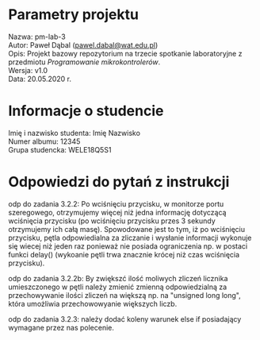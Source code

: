 # Parametry projektu

Nazwa: pm-lab-3  
Autor: Paweł Dąbal (pawel.dabal@wat.edu.pl)  
Opis: Projekt bazowy repozytorium na trzecie spotkanie laboratoryjne z przedmiotu _Programowanie mikrokontrolerów_.  
Wersja: v1.0  
Data: 20.05.2020 r.

# Informacje o studencie

Imię i nazwisko studenta: Imię Nazwisko  
Numer albumu: 12345  
Grupa studencka: WELE18Q5S1

# Odpowiedzi do pytań z instrukcji
odp do zadania 3.2.2:
    Po wciśnięciu przycisku, w monitorze portu szeregowego, otrzymujemy więcej niż jedna informację dotyczącą wciśnięcia przycisku
    (po wciśnięciu przycisku przes 3 sekundy otrzymujemy ich całą masę). Spowodowane jest to tym, iż po wciśnięciu przycisku, pętla odpowiedialna za zliczanie i wysłanie informacji wykonuje się wiecej niż jeden raz ponieważ nie posiada ograniczenia np. w postaci funkci delay() (wykoanie pętli trwa znacznie krócej niż czas wciśnięcia przycisku).

odp do zadania 3.2.2b:
    By zwiększć ilość moliwych zliczeń licznika umieszczonego w pętli należy zmienić zmienną odpowiedzialną za przechowywanie ilości zliczeń na większą np. na "unsigned long long", która umożliwia przechowowyanie większych liczb. 

odp do zadania 3.2.3:
    należy dodać koleny warunek else if posiadający wymagane przez nas polecenie.